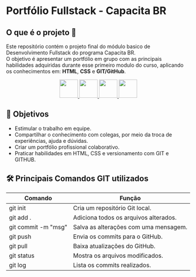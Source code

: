 # Portfólio Fullstack - Capacita BR

## O que é o projeto  🚀

Este repositório contém o projeto final do módulo basico de Desenvolvimento Fullstack do programa Capacita BR.  
O objetivo é apresentar um portfólio em grupo com as principais habilidades adquiridas durante esse primeiro modulo do curso, aplicando os conhecimentos em: **HTML**, **CSS** e **GIT/GitHub**.

<p align="center">
  <a href="https://devicon.dev/">
<img src="https://cdn.jsdelivr.net/gh/devicons/devicon@latest/icons/html5/html5-original.svg" width="50" />
  </a>
  <a href="https://devicon.dev/">
<img src="https://cdn.jsdelivr.net/gh/devicons/devicon@latest/icons/css3/css3-original.svg" width="50" />
  </a>
  <a href="https://devicon.dev/">
  <img src="https://cdn.jsdelivr.net/gh/devicons/devicon@latest/icons/git/git-original.svg" width="50"/>
  </a>
  <a href="https://devicon.dev/">
<img src="https://cdn.jsdelivr.net/gh/devicons/devicon@latest/icons/github/github-original.svg" width="50" />
  </a>
</p>

## 🎯 Objetivos

- Estimular o trabalho em equipe.
- Compartilhar o conhecimento com colegas, por meio da troca de experiências, ajuda e dúvidas.
- Criar um portfólio profissional colaborativo.
- Praticar habilidades em HTML, CSS e versionamento com GIT e GITHUB.

## 🛠️ Principais Comandos GIT utilizados

| Comando| Função |
|------------------------|------------------------------------------------|
| git init   | Cria um repositório Git local.|
| git add .  | Adiciona todos os arquivos alterados. |
| git commit -m "msg"| Salva as alterações com uma mensagem. |
| git push   | Envia os commits para o GitHub.   |
| git pull   | Baixa atualizações do GitHub. |
| git status | Mostra os arquivos modificados.   |
| git log| Lista os commits realizados.  |